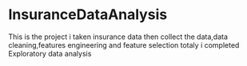 # InsuranceDataAnalysis
This is the project i taken insurance data then collect the data,data cleaning,features engineering and feature selection totaly i completed Exploratory data analysis 
